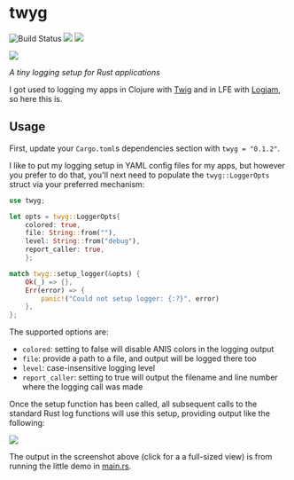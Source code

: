 # twyg

![Build Status][build-status]
[![][img_crates]][crates]
[![][img_doc]][doc]

[![][logo]][logo-large]

*A tiny logging setup for Rust applications*

I got used to logging my apps in Clojure with [Twig](https://github.com/clojusc/twig)
and in LFE with [Logjam](https://github.com/lfex/logjam), so here this is.

## Usage

First, update your `Cargo.toml`s dependencies section with `twyg = "0.1.2"`.

I like to put my logging setup in YAML config files for my apps, but however
you prefer to do that, you'll next need to populate the `twyg::LoggerOpts`
struct via your preferred mechanism:

```rust
use twyg;

let opts = twyg::LoggerOpts{
    colored: true,
    file: String::from(""),
    level: String::from("debug"),
    report_caller: true,
    };

match twyg::setup_logger(&opts) {
    Ok(_) => {},
    Err(error) => {
        panic!("Could not setup logger: {:?}", error)
    },
};
```

The supported options are:

* `colored`: setting to false will disable ANIS colors in the logging output
* `file`: provide a path to a file, and output will be logged there too
* `level`: case-insensitive logging level
* `report_caller`: setting to true will output the filename and line number
   where the logging call was made

Once the setup function has been called, all subsequent calls to the standard
Rust log functions will use this setup, providing output like the following:

[![][screenshot-thumb]][screenshot]

The output in the screenshot above (click for a a full-sized view) is from
running the little demo in [main.rs](src/main.rs).

<!-- Named page links below: /-->

[logo]: resources/images/logo-250x.png
[logo-large]: resources/images/logo-1000x.png
[screenshot-thumb]: resources/images/screenshot-thumb.png
[screenshot]: resources/images/screenshot.png
[build-status]: https://github.com/oxur/twyg/workflows/Rust/badge.svg
[img_crates]: https://img.shields.io/crates/v/twyg.svg
[crates]: https://crates.io/crates/twyg
[img_doc]: https://img.shields.io/badge/rust-documentation-blue.svg
[doc]: https://docs.rs/twyg/
